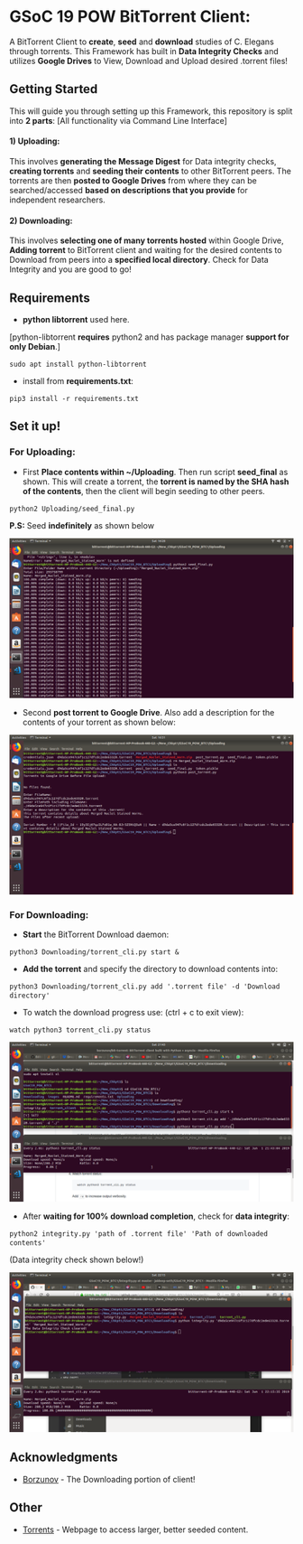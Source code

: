 # GSoC 19 POW BitTorrent Client:

A BitTorrent Client to **create**, **seed** and **download** studies of C. Elegans through torrents. This Framework has built in **Data Integrity Checks** and utilizes **Google Drives** to View, Download and Upload desired .torrent files!

## Getting Started

This will guide you through setting up this Framework, this repository is split into **2 parts**: [All functionality via Command Line Interface]

#### 1) Uploading:
This involves **generating the Message Digest** for Data integrity checks, **creating torrents** and **seeding their contents** to other BitTorrent peers. The torrents are then **posted to Google Drives** from where they can be searched/accessed **based on descriptions that you provide** for independent researchers.

#### 2) Downloading:
This involves **selecting one of many torrents hosted** within Google Drive, **Adding torrent** to BitTorrent client and waiting for the desired contents to Download from peers into a **specified local directory**. Check for Data Integrity and you are good to go!  


## Requirements

- **python libtorrent** used here.

[python-libtorrent **requires** python2 and has package manager **support for only Debian**.]
```
sudo apt install python-libtorrent
```
- install from **requirements.txt**:
```
pip3 install -r requirements.txt 

```

## Set it up!

### For Uploading:

- First **Place contents within ~/Uploading**. Then run script **seed_final** as shown. This will create a torrent, the **torrent is named by the SHA hash of the contents**, then the client will begin seeding to other peers.
```
python2 Uploading/seed_final.py
```
**P.S:** Seed **indefinitely** as shown below

![](images/seeding12.png)


- Second **post torrent to Google Drive**. Also add a description for the contents of your torrent as shown below:

![](images/post.png)

### For Downloading:

- **Start** the BitTorrent Download daemon:

```
python3 Downloading/torrent_cli.py start &
```

- **Add the torrent** and specify the directory to download contents into:

```
python3 Downloading/torrent_cli.py add '.torrent file' -d 'Download directory'
```
- To watch the download progress use: (ctrl + c to exit view):
```
watch python3 torrent_cli.py status
```

![](images/downloading.png)

- After **waiting for 100% download completion**, check for **data integrity**:
```
python2 integrity.py 'path of .torrent file' 'Path of downloaded contents'
```
(Data integrity check shown below!)

![](images/done.png)



## Acknowledgments

* [Borzunov](https://github.com/borzunov/bit-torrent) - The Downloading portion of client! 

## Other


* [Torrents](https://eztv.io/) - Webpage to access larger, better seeded content.

